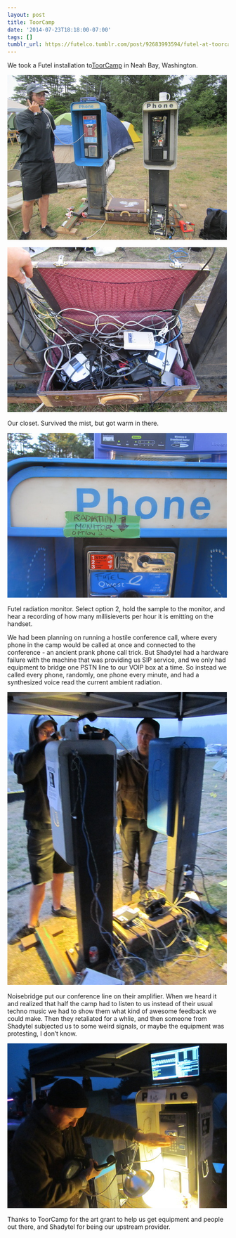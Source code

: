 ```yaml
---
layout: post
title: ToorCamp
date: '2014-07-23T18:18:00-07:00'
tags: []
tumblr_url: https://futelco.tumblr.com/post/92683993594/futel-at-toorcamp-2014
---
```

We took a Futel installation to[ToorCamp](http://toorcamp.toorcon.net/) in Neah Bay, Washington.

![image](/images/blog/tumblr_inline_pk3vrv32hU1sk9ezf_540.jpg)

![image](/images/blog/tumblr_inline_pk3vrvY6zE1sk9ezf_540.jpg)

Our closet. Survived the mist, but got warm in there.

![image](/images/blog/tumblr_inline_pk3vrv8npR1sk9ezf_540.jpg)

Futel radiation monitor. Select option 2, hold the sample to the monitor, and hear a recording of how many millisieverts per hour it is emitting on the handset.

We had been planning on running a hostile conference call, where every phone in the camp would be called at once and connected to the conference - an ancient prank phone call trick. But Shadytel had a hardware failure with the machine that was providing us SIP service, and we only had equipment to bridge one PSTN line to our VOIP box at a time. So instead we called every phone, randomly, one phone every minute, and had a synthesized voice read the current ambient radiation.

![image](/images/blog/tumblr_inline_pk3vrwRecO1sk9ezf_540.jpg)

Noisebridge put our conference line on their amplifier. When we heard it and realized that half the camp had to listen to us instead of their usual techno music we had to show them what kind of awesome feedback we could make. Then they retaliated for a whlie, and then someone from Shadytel subjected us to some weird signals, or maybe the equipment was protesting, I don’t know.

![image](/images/blog/tumblr_inline_pk3vrwuMxu1sk9ezf_540.jpg)

Thanks to ToorCamp for the art grant to help us get equipment and people out there, and Shadytel for being our upstream provider.

